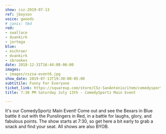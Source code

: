 ```yaml
---
show: csz-2019-07-13
ref: jboyson
voice: gwoods
# janis: tbd
red:
- swallace
- dvankirk
- jortega
blue:
- eschraer
- dvankirk
- sbrookes
date: 2018-12-31T16:44:08-06:00
images:
- images/cszsa-event6.jpg
show_date: 2019-07-13T19:30:00-05:00
subtitile: Funny For Everyone
ticket_link: https://squareup.com/store/CSz-SanAntonio/item/comedysportz-saturday-july-1
title: 7:30 PM Saturday July 13th - ComedySportz Main Event

---
```

It's our ComedySportz Main Event! Come out and see the Bexars in Blue battle it out with the Punslingers in Red, in a battle for laughs, glory, and fabulous points. The show starts at 7:30, so get here a bit early to grab a snack and find your seat. All shows are also BYOB.
